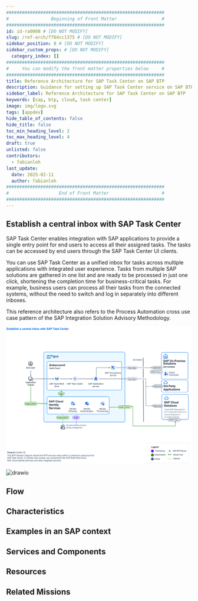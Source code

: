 ```yaml
---
############################################################
#                Beginning of Front Matter                 #
############################################################
id: id-ra0008 # [DO NOT MODIFY]
slug: /ref-arch/f764cc1375 # [DO NOT MODIFY]
sidebar_position: 8 # [DO NOT MODIFY] 
sidebar_custom_props: # [DO NOT MODIFY]
  category_index: []
############################################################
#     You can modify the front matter properties below     #
############################################################
title: Reference Architecture for SAP Task Center on SAP BTP
description: Guidance for setting up SAP Task Center service on SAP BTP. Learn about the architecture components and flow in this architecture.
sidebar_label: Reference Architecture for SAP Task Center on SAP BTP
keywords: [sap, btp, cloud, task center]
image: img/logo.svg
tags: [appdev]
hide_table_of_contents: false
hide_title: false
toc_min_heading_level: 2
toc_max_heading_level: 4
draft: true
unlisted: false
contributors:
  - fabianleh
last_update:
  date: 2025-02-11
  author: fabianleh
############################################################
#                   End of Front Matter                    #
############################################################
---
```


## Establish a central inbox with SAP Task Center

SAP Task Center enables integration with SAP applications to provide a single entry point for end users to access all their assigned tasks. The tasks can be accessed by end users through the SAP Task Center UI clients.

You can use SAP Task Center as a unified inbox for tasks across multiple applications with integrated user experience. Tasks from multiple SAP solutions are gathered in one list and are ready to be processed in just one click, shortening the completion time for business-critical tasks. For example, business users can process all their tasks from the connected systems, without the need to switch and log in separately into different inboxes.

This reference architecture also refers to the Process Automation cross use case pattern of the SAP Integration Solution Advisory Methodology.
<!-- The Solution Diagram in SVG format should appear before the drawio "image" -->
![image](images/establish-a-central-inbox-with-sap-task-center.svg)

<!-- The drawio "image" should appear right after the Solution Diagram SVG image -->
![drawio](drawio/establish-a-central-inbox-with-sap-task-center.drawio)

## Flow

<!-- Add your flow content here -->

## Characteristics

<!-- Add your characteristics content here -->

## Examples in an SAP context

<!-- Add your SAP context examples here -->

## Services and Components

<!-- Add your services and components here -->

## Resources

<!-- Add your resources here -->

## Related Missions

<!-- Add related missions here -->
